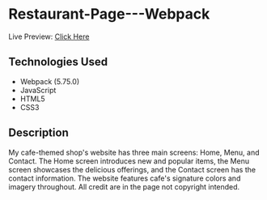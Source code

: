 # Restaurant-Page---Webpack
Live Preview: [Click Here](https://zeronicc.github.io/Restaurant-Page---Webpack/)
## Technologies Used

* Webpack (5.75.0)
* JavaScript
* HTML5
* CSS3

## Description
My cafe-themed shop's website has three main screens: Home, Menu, and Contact. The Home screen introduces new and popular items, the Menu screen showcases the delicious offerings, and the Contact screen has the contact information. The website features cafe's signature colors and imagery throughout. All credit are in the page not copyright intended.
